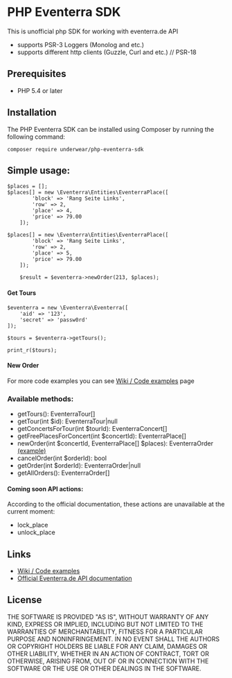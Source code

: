 PHP Eventerra SDK
=======================

This is unofficial php SDK for working with eventerra.de API

- supports PSR-3 Loggers (Monolog and etc.)
- supports different http clients (Guzzle, Curl and etc.) // PSR-18

## Prerequisites
- PHP 5.4 or later

## Installation
The PHP Eventerra SDK can be installed using Composer by running the following command:
  

    composer require underwear/php-eventerra-sdk
    

## Simple usage:
    $places = [];
    $places[] = new \Eventerra\Entities\EventerraPlace([
        	'block' => 'Rang Seite Links',
        	'row' => 2,
        	'place' => 4,
        	'price' => 79.00
        ]);
    
    $places[] = new \Eventerra\Entities\EventerraPlace([
        	'block' => 'Rang Seite Links',
        	'row' => 2,
        	'place' => 5,
        	'price' => 79.00
        ]);
        
        $result = $eventerra->newOrder(213, $places);

#### Get Tours
    $eventerra = new \Eventerra\Eventerra([  
	    'aid' => '123',
	    'secret' => 'passw0rd'
    ]);  
    
    $tours = $eventerra->getTours();  
    
    print_r($tours);

#### New Order


For more code examples you can see [Wiki / Code examples](https://github.com/underwear/php-eventerra-sdk/wiki) page

### Available methods:
- getTours(): EventerraTour[] 
- getTour(int $id): EventerraTour|null
- getConcertsForTour(int $tourId): EventerraConcert[] 
- getFreePlacesForConcert(int $concertId): EventerraPlace[]
- newOrder(int $concertId, EventerraPlace[] $places): EventerraOrder [(example)](https://github.com/underwear/php-eventerra-sdk/wiki/making-new-order-for-places)
- cancelOrder(int $orderId): bool
- getOrder(int $orderId): EventerraOrder|null
- getAllOrders(): EventerraOrder[]

#### Coming soon API actions:
According to the official documentation, these actions are unavailable at the current moment:
- lock_place
- unlock_place


## Links
- [Wiki / Code examples](https://github.com/underwear/php-eventerra-sdk/wiki)
- [Official Eventerra.de API documentation](https://eventerra.de/api/help.php)

## License
THE SOFTWARE IS PROVIDED "AS IS", WITHOUT WARRANTY OF ANY KIND, EXPRESS OR IMPLIED, INCLUDING BUT NOT LIMITED TO THE WARRANTIES OF MERCHANTABILITY, FITNESS FOR A PARTICULAR PURPOSE AND NONINFRINGEMENT. IN NO EVENT SHALL THE AUTHORS OR COPYRIGHT HOLDERS BE LIABLE FOR ANY CLAIM, DAMAGES OR OTHER LIABILITY, WHETHER IN AN ACTION OF CONTRACT, TORT OR OTHERWISE, ARISING FROM, OUT OF OR IN CONNECTION WITH THE SOFTWARE OR THE USE OR OTHER  DEALINGS IN THE SOFTWARE.
